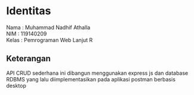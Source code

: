 # Identitas
Nama : Muhammad Nadhif Athalla </br>
NIM : 119140209 </br>
Kelas : Pemrograman Web Lanjut R <br/>

## Keterangan
API CRUD sederhana ini dibangun menggunakan express js dan database RDBMS yang lalu diimplementasikan pada aplikasi postman berbasis desktop
